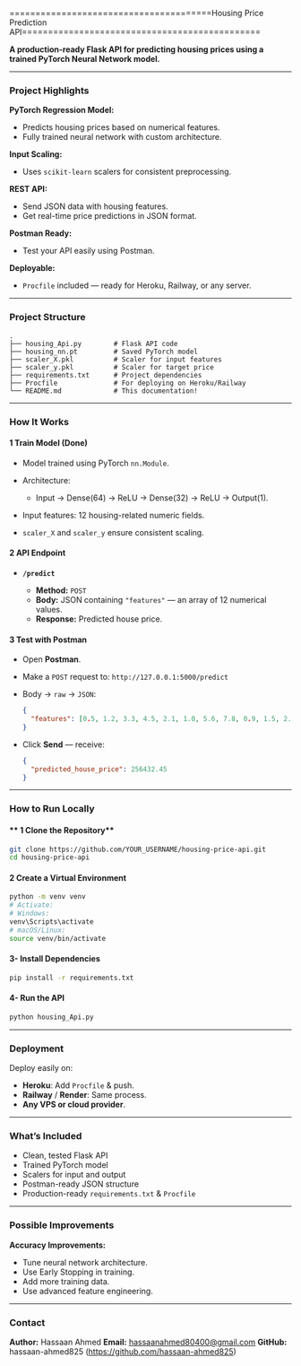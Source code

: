 

=======================================Housing Price Prediction API==============================================



**A production-ready Flask API for predicting housing prices using a trained PyTorch Neural Network model.**

---

###  **Project Highlights**

 **PyTorch Regression Model:**

* Predicts housing prices based on numerical features.
* Fully trained neural network with custom architecture.

 **Input Scaling:**

* Uses `scikit-learn` scalers for consistent preprocessing.

 **REST API:**

* Send JSON data with housing features.
* Get real-time price predictions in JSON format.

 **Postman Ready:**

* Test your API easily using Postman.

 **Deployable:**

* `Procfile` included — ready for Heroku, Railway, or any server.

---

###  **Project Structure**

```plaintext
.
├── housing_Api.py        # Flask API code
├── housing_nn.pt         # Saved PyTorch model
├── scaler_X.pkl          # Scaler for input features
├── scaler_y.pkl          # Scaler for target price
├── requirements.txt      # Project dependencies
├── Procfile              # For deploying on Heroku/Railway
└── README.md             # This documentation!
```

---

###  **How It Works**

#### 1 **Train Model (Done)**

* Model trained using PyTorch `nn.Module`.
* Architecture:

  * Input → Dense(64) → ReLU → Dense(32) → ReLU → Output(1).
* Input features: 12 housing-related numeric fields.
* `scaler_X` and `scaler_y` ensure consistent scaling.

#### 2 **API Endpoint**

* **`/predict`**

  * **Method:** `POST`
  * **Body:** JSON containing `"features"` — an array of 12 numerical values.
  * **Response:** Predicted house price.

#### 3 **Test with Postman**

* Open **Postman**.
* Make a `POST` request to: `http://127.0.0.1:5000/predict`
* Body → `raw` → `JSON`:

  ```json
  {
    "features": [0.5, 1.2, 3.3, 4.5, 2.1, 1.0, 5.6, 7.8, 0.9, 1.5, 2.3, 3.1]
  }
  ```
* Click **Send** — receive:

  ```json
  {
    "predicted_house_price": 256432.45
  }
  ```

---

###  **How to Run Locally**

####  ** 1 Clone the Repository**

```bash
git clone https://github.com/YOUR_USERNAME/housing-price-api.git
cd housing-price-api
```

####  **2 Create a Virtual Environment**

```bash
python -m venv venv
# Activate:
# Windows:
venv\Scripts\activate
# macOS/Linux:
source venv/bin/activate
```

####  **3- Install Dependencies**

```bash
pip install -r requirements.txt
```

####  **4- Run the API**

```bash
python housing_Api.py
```

---

###  **Deployment**

Deploy easily on:

* **Heroku**: Add `Procfile` & push.
* **Railway** / **Render**: Same process.
* **Any VPS or cloud provider**.

---

###  **What’s Included**

- Clean, tested Flask API
- Trained PyTorch model
- Scalers for input and output
- Postman-ready JSON structure
- Production-ready `requirements.txt` & `Procfile`

---

###  **Possible Improvements**

 **Accuracy Improvements:**

* Tune neural network architecture.
* Use Early Stopping in training.
* Add more training data.
* Use advanced feature engineering.

---

###  **Contact**

**Author:** Hassaan Ahmed
**Email:** hassaanahmed80400@gmail.com
**GitHub:** hassaan-ahmed825
(https://github.com/hassaan-ahmed825)



